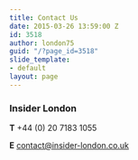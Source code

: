 ```yaml
---
title: Contact Us
date: 2015-03-26 13:59:00 Z
id: 3518
author: london75
guid: "/?page_id=3518"
slide_template:
- default
layout: page
---
```


### Insider London

**T** \+44 (0) 20 7183 1055

**E** contact@insider-london.co.uk
